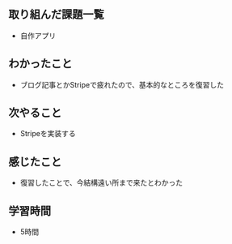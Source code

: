 ## 取り組んだ課題一覧
- 自作アプリ

## わかったこと
- ブログ記事とかStripeで疲れたので、基本的なところを復習した

## 次やること
- Stripeを実装する

## 感じたこと
- 復習したことで、今結構遠い所まで来たとわかった

## 学習時間
- 5時間